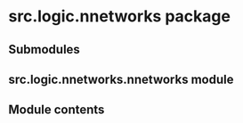 # src.logic.nnetworks package

## Submodules

## src.logic.nnetworks.nnetworks module

## Module contents
